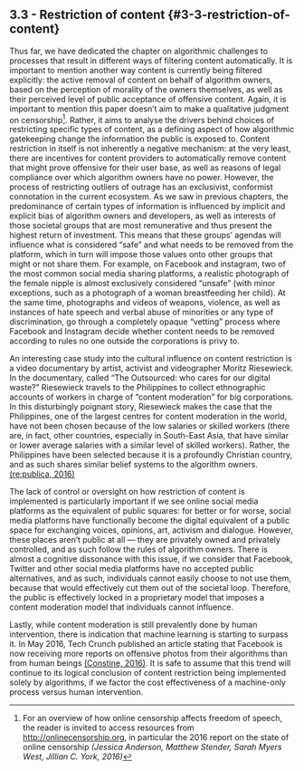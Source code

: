 ## 3.3 - Restriction of content {#3-3-restriction-of-content}

Thus far, we have dedicated the chapter on algorithmic challenges to processes that result in different ways of filtering content automatically. It is important to mention another way content is currently being filtered explicitly: the active removal of content on behalf of algorithm owners, based on the perception of morality of the owners themselves, as well as their perceived level of public acceptance of offensive content. Again, it is important to mention this paper doesn’t aim to make a qualitative judgment on censorship[^7]. Rather, it aims to analyse the drivers behind choices of restricting specific types of content, as a defining aspect of how algorithmic gatekeeping change the information the public is exposed to. Content restriction in itself is not inherently a negative mechanism: at the very least, there are incentives for content providers to automatically remove content that might prove offensive for their user base, as well as reasons of legal compliance over which algorithm owners have no power. However, the process of restricting outliers of outrage has an exclusivist, conformist connotation in the current ecosystem. As we saw in previous chapters, the predominance of certain types of information is influenced by implicit and explicit bias of algorithm owners and developers, as well as interests of those societal groups that are most remunerative and thus present the highest return of investment. This means that these groups’ agendas will influence what is considered “safe” and what needs to be removed from the platform, which in turn will impose those values onto other groups that might or not share them. For example, on Facebook and instagram, two of the most common social media sharing platforms, a realistic photograph of the female nipple is almost exclusively considered “unsafe” (with minor exceptions, such as a photograph of a woman breastfeeding her child). At the same time, photographs and videos of weapons, violence, as well as instances of hate speech and verbal abuse of minorities or any type of discrimination, go through a completely opaque “vetting” process where Facebook and Instagram decide whether content needs to be removed according to rules no one outside the corporations is privy to.

An interesting case study into the cultural influence on content restriction is a video documentary by artist, activist and videographer Moritz Riesewieck. In the documentary, called “The Outsourced: who cares for our digital waste?” Riesewieck travels to the Philippines to collect ethnographic accounts of workers in charge of “content moderation” for big corporations. In this disturbingly poignant story, Riesewieck makes the case that the Philippines, one of the largest centres for content moderation in the world, have not been chosen because of the low salaries or skilled workers (there are, in fact, other countries, especially in South-East Asia, that have similar or lower average salaries with a similar level of skilled workers). Rather, the Philippines have been selected because it is a profoundly Christian country, and as such shares similar belief systems to the algorithm owners. [(re:publica, 2016)](https://paperpile.com/c/BG18Wg/nrNK)

The lack of control or oversight on how restriction of content is implemented is particularly important if we see online social media platforms as the equivalent of public squares: for better or for worse, social media platforms have functionally become the digital equivalent of a public space for exchanging voices, opinions, art, activism and dialogue. However, these places aren’t public at all — they are privately owned and privately controlled, and as such follow the rules of algorithm owners. There is almost a cognitive dissonance with this issue, if we consider that Facebook, Twitter and other social media platforms have no accepted public alternatives, and as such, individuals cannot easily choose to not use them, because that would effectively cut them out of the societal loop. Therefore, the public is effectively locked in a proprietary model that imposes a content moderation model that individuals cannot influence.

Lastly, while content moderation is still prevalently done by human intervention, there is indication that machine learning is starting to surpass it. In May 2016, Tech Crunch published an article stating that Facebook is now receiving more reports on offensive photos from their algorithms than from human beings [(Constine, 2016)](https://paperpile.com/c/BG18Wg/nKJo). It is safe to assume that this trend will continue to its logical conclusion of content restriction being implemented solely by algorithms, if we factor the cost effectiveness of a machine-only process versus human intervention.

[^7]: For an overview of how online censorship affects freedom of speech, the reader is invited to access resources from http://onlinecensorship.org, in particular the 2016 report on the state of online censorship _(Jessica Anderson, Matthew Stender, Sarah Myers West, Jillian C. York, 2016)_